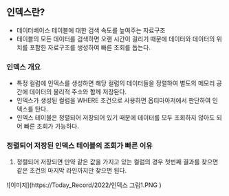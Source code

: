 ## 인덱스란?
- 데이터베이스 테이블에 대한 검색 속도를 높여주는 자료구조
- 테이블의 모든 데이터를 검색하면 오랜 시간이 걸리기 때문에 데이터와 데이터의 위치를 포함한 자료구조를 생성하여 빠른 조회를 돕는다.

### 인덱스 개요
 - 특정 컬럼에 인덱스를 생성하면 해당 컬럼의 데이터들을 정렬하여 별도의 메모리 공간에 데이터의 물리적 주소와 함께 저장돤다.
 - 인덱스가 생성된 컬럼을 WHERE 조건으로 사용하면 옵티마아저에서 판단하여 인덱스를 탄다.
 - 인덱스 테이블은 정렬되어 저장되어 있기 때문에 데이터를 모두 조회하지 않아도 되어 빠른 조회가 가능하다.

### 정렬되어 저장된 인덱스 테이블의 조회가 빠른 이유 
 1. 정렬되어 저장되면 만약 같은 값을 가지고 있는 컬럼의 경우 첫번째 결과를 찾으면 같은 조건의 마지막 라인까지만 찾으면 된다.

![이미지](https://Today_Record/2022/인덱스 그림1.PNG )
